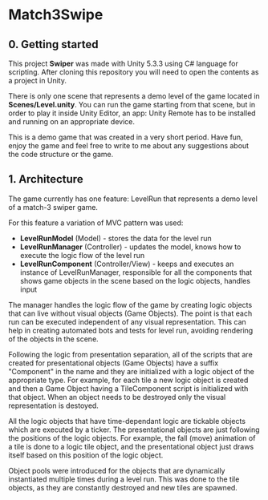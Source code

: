 # Match3Swipe
## 0. Getting started
This project **Swiper** was made with Unity 5.3.3 using C# language for scripting. After cloning this repository you will need
to open the contents as a project in Unity. 

There is only one scene that represents a demo level of the game located in **Scenes/Level.unity**. 
You can run the game starting from that scene, but in order to play it inside Unity Editor, an app: Unity Remote has to be installed 
and running on an appropriate device.

This is a demo game that was created in a very short period. Have fun, enjoy the game and feel free to write to me about any suggestions about the code structure or the game.

## 1. Architecture

The game currently has one feature: LevelRun that represents a demo level of a match-3 swiper game.

For this feature a variation of MVC pattern was used:
 - **LevelRunModel** (Model) - stores the data for the level run 
 - **LevelRunManager** (Controller) - updates the model, knows how to execute the logic flow of the level run
 - **LevelRunComponent** (Controller/View) - keeps and executes an instance of LevelRunManager, responsible for all the components that shows game objects in the scene based on the logic objects, handles input 

The manager handles the logic flow of the game by creating logic objects that can live without visual objects (Game Objects).
The point is that each run can be executed independent of any visual representation. 
This can help in creating automated bots and tests for level run, avoiding rendering of the objects in the scene.  

Following the logic from presentation separation, all of the scripts that are created for presentational objects (Game Objects) have a suffix "Component" 
in the name and they are initialized with a logic object of the appropriate type. For example, for each tile 
a new logic object is created and then a Game Object having a TileComponent script is initialized with that object. 
When an object needs to be destroyed only the visual representation is destoyed.

All the logic objects that have time-dependant logic are tickable objects which are executed by a ticker. The presentational objects are just following the positions of the
logic objects. For example, the fall (move) animation of a tile is done to a logic tile object, and the presentational object just draws itself based on this position of the logic object.

Object pools were introduced for the objects that are dynamically instantiated multiple times during a level run. This was done to the tile objects, as 
they are constantly destroyed and new tiles are spawned.


